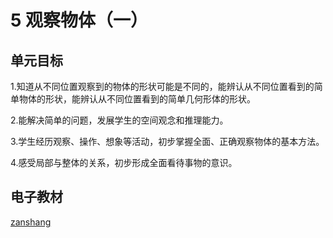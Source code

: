 # 5 观察物体（一）

## 单元目标

1.知道从不同位置观察到的物体的形状可能是不同的，能辨认从不同位置看到的简单物体的形状，能辨认从不同位置看到的简单几何形体的形状。

2.能解决简单的问题，发展学生的空间观念和推理能力。

3.学生经历观察、操作、想象等活动，初步掌握全面、正确观察物体的基本方法。

4.感受局部与整体的关系，初步形成全面看待事物的意识。

## 电子教材

<Epep grade="xxsx2a" :pep="1221001201131" :pages="68" :paged="71" ></Epep>

[zanshang](../res/zanshang.md ':include')